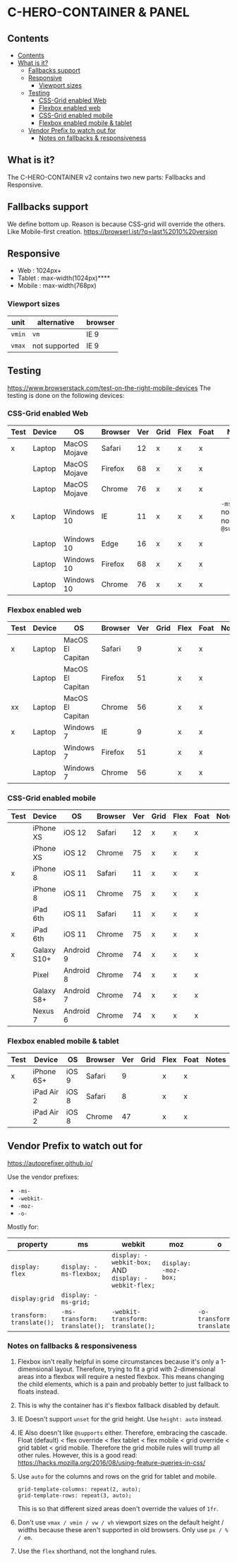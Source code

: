 # C-HERO-CONTAINER & PANEL  

## Contents

- [Contents](#contents)
- [What is it?](#what-is-it)
  - [Fallbacks support](#fallbacks-support)
  - [Responsive](#responsive)
    - [Viewport sizes](#viewport-sizes)
  - [Testing](#testing)
    - [CSS-Grid enabled Web](#css-grid-enabled-web)
    - [Flexbox enabled web](#flexbox-enabled-web)
    - [CSS-Grid enabled mobile](#css-grid-enabled-mobile)
    - [Flexbox enabled mobile & tablet](#flexbox-enabled-mobile--tablet)
  - [Vendor Prefix to watch out for](#vendor-prefix-to-watch-out-for)
    - [Notes on fallbacks & responsiveness](#notes-on-fallbacks--responsiveness)

## What is it?

The C-HERO-CONTAINER v2 contains two new parts: Fallbacks and Responsive.

## Fallbacks support

We define bottom up. Reason is because CSS-grid will override the others. Like Mobile-first creation.
https://browserl.ist/?q=last%2010%20version

## Responsive

- Web : 1024px+
- Tablet : max-width(1024px)****
- Mobile : max-width(768px)

### Viewport sizes

| unit   | alternative   | browser |
| ------ | ------------- | ------- |
| `vmin` | `vm`          | IE 9    |
| `vmax` | not supported | IE 9    |


## Testing
https://www.browserstack.com/test-on-the-right-mobile-devices
The testing is done on the following devices:

### CSS-Grid enabled Web

| Test | Device | OS           | Browser | Ver | Grid | Flex | Foat | Notes                                |
| ---- | ------ | ------------ | ------- | --- | ---- | ---- | ---- | ------------------------------------ |
| x    | Laptop | MacOS Mojave | Safari  | 12  | x    | x    | x    |                                      |
|      | Laptop | MacOS Mojave | Firefox | 68  | x    | x    | x    |                                      |
|      | Laptop | MacOS Mojave | Chrome  | 76  | x    | x    | x    |                                      |
| x    | Laptop | Windows 10   | IE      | 11  | x    | x    | x    | `-ms-grid` no `unset` no `@supports` |
|      | Laptop | Windows 10   | Edge    | 16  | x    | x    | x    |                                      |
|      | Laptop | Windows 10   | Firefox | 68  | x    | x    | x    |                                      |
|      | Laptop | Windows 10   | Chrome  | 76  | x    | x    | x    |                                      |

### Flexbox enabled web

| Test | Device | OS               | Browser | Ver | Grid | Flex | Foat | Notes |
| ---- | ------ | ---------------- | ------- | --- | ---- | ---- | ---- | ----- |
| x    | Laptop | MacOS El Capitan | Safari  | 9   |      | x    | x    |       |
|      | Laptop | MacOS El Capitan | Firefox | 51  |      | x    | x    |       |
| xx   | Laptop | MacOS El Capitan | Chrome  | 56  |      | x    | x    |       |
| x    | Laptop | Windows 7        | IE      | 9   |      | x    | x    |       |
|      | Laptop | Windows 7        | Firefox | 51  |      | x    | x    |       |
|      | Laptop | Windows 7        | Chrome  | 56  |      | x    | x    |       |

### CSS-Grid enabled mobile

| Test | Device      | OS        | Browser | Ver | Grid | Flex | Foat | Notes |
| ---- | ----------- | --------- | ------- | --- | ---- | ---- | ---- | ----- |
|      | iPhone XS   | iOS 12    | Safari  | 12  | x    | x    | x    |       |
|      | iPhone XS   | iOS 12    | Chrome  | 75  | x    | x    | x    |       |
| x    | iPhone 8    | iOS 11    | Safari  | 11  | x    | x    | x    |       |
|      | iPhone 8    | iOS 11    | Chrome  | 75  | x    | x    | x    |       |
|      | iPad 6th    | iOS 11    | Safari  | 11  | x    | x    | x    |       |
| x    | iPad 6th    | iOS 11    | Chrome  | 75  | x    | x    | x    |       |
| x    | Galaxy S10+ | Android 9 | Chrome  | 74  | x    | x    | x    |       |
|      | Pixel       | Android 8 | Chrome  | 74  | x    | x    | x    |       |
|      | Galaxy S8+  | Android 7 | Chrome  | 74  | x    | x    | x    |       |
|      | Nexus 7     | Android 6 | Chrome  | 74  | x    | x    | x    |       |

### Flexbox enabled mobile & tablet

| Test | Device     | OS    | Browser | Ver | Grid | Flex | Foat | Notes |
| ---- | ---------- | ----- | ------- | --- | ---- | ---- | ---- | ----- |
| x    | iPhone 6S+ | iOS 9 | Safari  | 9   |      | x    | x    |       |
|      | iPad Air 2 | iOS 8 | Safari  | 8   |      | x    | x    |       |
|      | iPad Air 2 | iOS 8 | Chrome  | 47  |      | x    | x    |       |

## Vendor Prefix to watch out for

https://autoprefixer.github.io/

Use the vendor prefixes:

- `-ms-`
- `-webkit-`
- `-moz-`
- `-o-`

Mostly for:

| property                  | ms                            | webkit                                               | moz                  | o                            |
| ------------------------- | ----------------------------- | ---------------------------------------------------- | -------------------- | ---------------------------- |
| `display: flex`           | `display: -ms-flexbox;`       | `display: -webkit-box;` AND `display: -webkit-flex;` | `display: -moz-box;` |                              |
| `display:grid`            | `display: -ms-grid;`          |                                                      |                      |                              |
| `transform: translate();` | `-ms-transform: translate();` | `-webkit-transform: translate();`                    |                      | `-o-transform: translate();` |



### Notes on fallbacks & responsiveness

1. Flexbox isn't really helpful in some circumstances because it's only a 1-dimensional layout. Therefore, trying to fit a grid with 2-dimensional areas into a flexbox will require a nested flexbox. This means changing the child elements, which is a pain and probably better to just fallback to floats instead. 
2. This is why the container has it's flexbox fallback disabled by default.
3. IE Doesn't support `unset` for the grid height. Use `height: auto` instead.
4. IE Also doesn't like `@supports` either. Therefore, embracing the cascade. Float (default) < flex override < flex tablet < flex mobile < grid override < grid tablet < grid mobile. Therefore the grid mobile rules will trump all other rules. However, this is a good read: https://hacks.mozilla.org/2016/08/using-feature-queries-in-css/
5. Use `auto` for the columns and rows on the grid for tablet and mobile.
    ```
    grid-template-columns: repeat(2, auto);
    grid-template-rows: repeat(3, auto);
    ```

    This is so that different sized areas doen't override the values of `1fr`.

6. Don't use `vmax / vmin / vw / vh` viewport sizes on the default height / widths because these aren't supported in old browsers. Only use `px / % / em`.
7. Use the `flex` shorthand, not the longhand rules.

